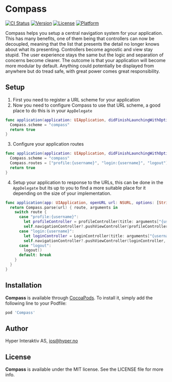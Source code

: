 # Compass

[![CI Status](http://img.shields.io/travis/hyperoslo/Compass.svg?style=flat)](https://travis-ci.org/hyperoslo/Compass)
[![Version](https://img.shields.io/cocoapods/v/Compass.svg?style=flat)](http://cocoadocs.org/docsets/Compass)
[![License](https://img.shields.io/cocoapods/l/Compass.svg?style=flat)](http://cocoadocs.org/docsets/Compass)
[![Platform](https://img.shields.io/cocoapods/p/Compass.svg?style=flat)](http://cocoadocs.org/docsets/Compass)

Compass helps you setup a central navigation system for your application.
This has many benefits, one of them being that controllers can now be
decoupled, meaning that the list that presents the detail no longer knows 
about what its presenting. Controllers become agnostic and view stay 
stupid. The user experience stays the same but the logic and separation of
concerns become clearer. The outcome is that your application will become 
more modular by default. Anything could potentially be displayed from 
anywhere but do tread safe, with great power comes great responsibility.

## Setup

1. First you need to register a URL scheme for your application
2. Now you need to configure Compass to use that URL scheme, a good place
to do this is in your `AppDelegate`
```swift
func application(application: UIApplication, didFinishLaunchingWithOptions launchOptions: [NSObject: AnyObject]?) -> Bool {
  Compass.scheme = "compass"
  return true
}
```
3. Configure your application routes
```swift
func application(application: UIApplication, didFinishLaunchingWithOptions launchOptions: [NSObject: AnyObject]?) -> Bool {
  Compass.scheme = "compass"
  Compass.routes = ["profile:{username}", "login:{username}", "logout"]
  return true
}
```
4. Setup your application to response to the URLs, this can be done in the `AppDelegate` but its up to you to find a more suitable place for it depending on the size of your implementation.
```swift
func application(app: UIApplication, openURL url: NSURL, options: [String : AnyObject]) -> Bool {
  return Compass.parse(url) { route, arguments in
    switch route {
      case "profile:{username}":
        let profileController = profileController(title: arguments["{username}"])
        self.navigationController?.pushViewController(profileController, animated: true)
      case "login:{username}":
        let loginController = LoginController(title: arguments["{username}"])
        self.navigationController?.pushViewController(loginController, animated: true)
      case "logout":
        logout()
      default: break
    }
  }
}
```

## Installation

**Compass** is available through [CocoaPods](http://cocoapods.org). To install
it, simply add the following line to your Podfile:

```ruby
pod 'Compass'
```

## Author

Hyper Interaktiv AS, ios@hyper.no

## License

**Compass** is available under the MIT license. See the LICENSE file for more info.
